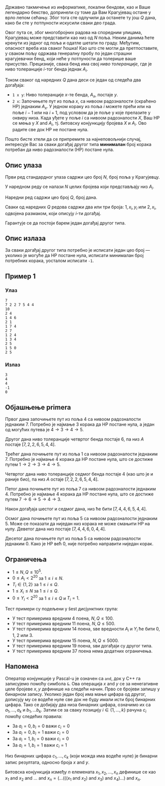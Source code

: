 Државно такмичење из информатике, локални бендови, као и Ваше легендарно бекство, допринели су томе да Вам Крагујевац остане у врло лепом сећању. Због тога сте одлучили да останете ту још $Q$ дана, како би сте у потпуности искусили сваки део града.

Овог пута се, због многобројних радова на споредним улицама, Крагујевац може представити као низ од $N$ поља. Неким данима ћете кренути из једног од поља и одатле шетати по граду. Међутим, опасност вреба иза сваког ћошка! Као што сте могли да претпоставите, у сваком пољу одржава генералну пробу по један страшни крагујевачки бенд, који неће у потпуности да толерише ваше присуство. Прецизније, свака бенд има свој *ниво толеранције*, где је ниво толеранције $i$-тог бенда једнак $A_i$.

Током сваког од наредних $Q$ дана деси се један од следећа два догађаја:
 - `1 x y`: Ниво толеранције $x$-те бенда, $A_x$, постаје $y$.
 - `2 x`: Започињете пут из поља $x$, са нивоом радозналости (скраћено НР) једнаким $A_x$. У једном кораку из поља $i$ можете прећи или на поље $i - 1$ или на $i + 1$, под условом да је поље у које прелазите у оквиру низа. Када уђете у поље $i$ са нивоом радозналости $X$, Ваш НР се мења у $X \ \text{and} \ A_i$, тј. битовску конјункцију бројева $X$ и $A_i$. Ово радите све док НР не постане нула.

Пошто бисте хтели да се припремите за најнеповољнији случај, интересује Вас за сваки догађај другог типа **минималан** број корака потребан да ниво радозналости (НР) постане нула.

## Опис улаза
Први ред стандардног улаза садржи цео број $N$, број поља у Крагујевцу. 

У наредном реду се налази $N$ целих бројева који представљају низ $A_i$.

Наредни ред садржи цео број $Q$, број дана.

Сваки од наредних $Q$ редова садржи два или три броја: $1, x_i, y_i$ или  $2, x_i$, одвојена размаком, који описују $i$-ти догађај.
 
Гарантује се да постоји барем један догађај другог типа.

## Опис излаза
За сваки догађај другог типа потребно је исписати један цео број — уколико је могуће да НР постане нула, исписати минималан број потребних корака, уосталом исписати `-1`. 

## Пример 1
### Улаз
```
7
7 2 2 7 5 4 4
10
2 4
1 4 6
2 1
1 7 4
2 7
1 2 4
1 3 4
2 5
1 5 0
2 5
```

### Излаз
```
3
4
4
-1
0
```

## Објашњење primera
Првог дана започињете пут из поља $4$ са нивоом радозналости једнаким $7$. Потребно је најмање $3$ корака да НР постане нула, а један од могућих путева је $4 \rightarrow 3 \rightarrow 4 \rightarrow 5$. 

Другог дана ниво толеранције четвртог бенда постаје 6, па низ $A$ постаје $[7, 2, 2, 6, 5, 4, 4]$.

Трећег дана почињете пут из поља 1 са нивоом радозналости једнаким 7. Потребно је најмање $4$ корака да НР постане нула, што се достиже путем $1 \rightarrow 2 \rightarrow 3 \rightarrow 4 \rightarrow 5$.

Четвртог дана ниво толеранције седмог бенда постаје $4$ (као што је и раније био), па низ $A$ остаје $[7, 2, 2, 6, 5, 4, 4]$.

Петог дана почињете пут из поља 7 са нивоом радозналости једнаким 4. Потребно је најмање $4$ корака да НР постане нула, што се достиже путем $7 \rightarrow 6 \rightarrow 5 \rightarrow 4 \rightarrow 3$.

Након догађаја шестог и седмог дана, низ ће бити $[7, 4, 4, 6, 5, 4, 4]$.

Осмог дана почињете пут из поља 5 са нивоом радозналости једнаким 5. Може се показати да ниједан низ корака не може смањити НР на нулу.
Деветог дана низ постаје $[7, 4, 4, 6, 0, 4, 4]$.

Десетог дана почињете пут из поља 5 са нивоом радозналости једнаким 0. Како је НР већ 0, није потребно направити ниједан корак.

## Ограничења

- $1 \leq N, Q \leq 10^5$.
- $0 \leq А_i < 2^{20}$ за $1 \leq i \leq N$.
- $T_i \in \{1, 2\}$ за $1 \leq i \leq Q$.
- $1 \leq X_i \leq N$ за $1 \leq i \leq Q$.
- $0 \leq Y_i < 2^{20}$ за $1 \leq i \leq Q$ и $T_i = 1$. 

Тест примери су подељени у šest дисјунктних група:

- У тест примерима вредним $4$ поена, $N, Q \leq 100$.
- У тест примерима вредним $11$ поена, $N, Q \leq 500$.
- У тест примерима вредним $14$ поена, sве вредности $A_i$ и $Y_i$ ће бити $0$, $1$, $2$ или $3$.
- У тест примерима вредним $15$ поена, $N,Q \leq 5000$.
- У тест примерима вредним $19$ поена, sви догађаји су другог типа.
- У тест примерима вредним $37$ поена нема додатних ограничења.

## Напомена
Оператор конјункције у Pascal-u је означен са `and`, док у C++ га записујемо помоћу симбола `&`. Ова операција $x\ \text{and} \ y$ се за ненегативне целе бројеве $x,y$ дефинише на следећи начин. Прво се бројеви запишу у бинарном запису. Уколико један број има мање цифара од другог, дописују му се водеће нуле све док не буду имали исти број бинарних цифара. Тако се добијају два низа бинарних цифара, означимо их са $a_1, \ldots, a_k$ и $b_1, \ldots b_k$. Затим се за сваку позицију $i \in \{1, \ldots, k \}$ рачуна $c_i$ помоћу следећих правила:

* За $a_{i} = 0, b_{i} = 0$ важи $c_{i} = 0$
* За $a_{i} = 0, b_{i} = 1$ важи $c_{i} = 0$
* За $a_{i} = 1, b_{i} = 0$ важи $c_{i} = 0$
* За $a_{i} = 1, b_{i} = 1$ важи $c_{i} = 1$

Низ бинарних цифара $c_1, \ldots, c_k$ (који можда има водеће нуле) је бинарни запис резултата, односно броја $x \ \text{and} \  y$.

Битовска конјункција између $n$ елемената $x_{1},x_{2},...,x_{n}$ дефинише се као $x_{1} \ \text{and} \ x_{2}  \ \text{and} \  ...  \ \text{and} \  x_{n} = (...(((x_{1}  \ \text{and} \  x_{2})  \ \text{and} \  x_{3}) \ \text{and} \ x_{4})...)  \ \text{and} \  x_{n}$.
